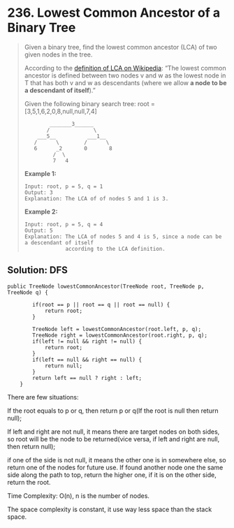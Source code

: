 # 236. Lowest Common Ancestor of a Binary Tree

> Given a binary tree, find the lowest common ancestor \(LCA\) of two given nodes in the tree.
>
> According to the [definition of LCA on Wikipedia](https://en.wikipedia.org/wiki/Lowest_common_ancestor): “The lowest common ancestor is defined between two nodes v and w as the lowest node in T that has both v and w as descendants \(where we allow **a node to be a descendant of itself**\).”
>
> Given the following binary search tree:  root = \[3,5,1,6,2,0,8,null,null,7,4\]
>
> ```text
>         _______3______
>        /              \
>     ___5__          ___1__
>    /      \        /      \
>    6      _2       0       8
>          /  \
>          7   4
> ```
>
> **Example 1:**
>
> ```text
> Input: root, p = 5, q = 1
> Output: 3
> Explanation: The LCA of of nodes 5 and 1 is 3.
> ```
>
> **Example 2:**
>
> ```text
> Input: root, p = 5, q = 4
> Output: 5
> Explanation: The LCA of nodes 5 and 4 is 5, since a node can be a descendant of itself
>              according to the LCA definition.
> ```

## Solution: DFS

```text
public TreeNode lowestCommonAncestor(TreeNode root, TreeNode p, TreeNode q) {
        
        if(root == p || root == q || root == null) {
            return root;
        }
        
        TreeNode left = lowestCommonAncestor(root.left, p, q);
        TreeNode right = lowestCommonAncestor(root.right, p, q);
        if(left != null && right != null) {
            return root;
        }
        if(left == null && right == null) {
            return null;
        }
        return left == null ? right : left;
    }
```

There are few situations:

If the root equals to p or q, then return p or q\(If the root is null then return null\);

If left and right are not null, it means there are target nodes on both sides, so root will be the node to be returned\(vice versa, if left and right are null, then return null\);

if one of the side is not null, it means the other one is in somewhere else, so return one of the nodes for future use. If found another node one the same side along the path to top, return the higher one, if it is on the other side, return the root.

Time Complexity: O\(n\), n is the number of nodes.

The space complexity is constant, it use way less space than the stack space.

